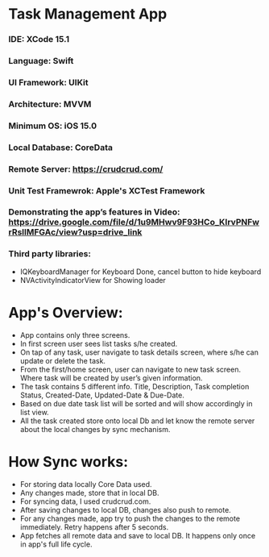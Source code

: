 


# Task Management App


### IDE: XCode 15.1
### Language: Swift
### UI Framework: UIKit
### Architecture: MVVM
### Minimum OS: iOS 15.0
### Local Database: CoreData
### Remote Server: https://crudcrud.com/
### Unit Test Framewrok: Apple's XCTest Framework
### Demonstrating the app’s features in Video: https://drive.google.com/file/d/1u9MHwv9F93HCo_KIrvPNFwrRsllMFGAc/view?usp=drive_link
### Third party libraries: 
* IQKeyboardManager for Keyboard Done, cancel button to hide keyboard
* NVActivityIndicatorView for Showing loader



# App's Overview:
* App contains only three screens.
* In first screen user sees list tasks s/he created.
* On tap of any task, user navigate to task details screen, where s/he can update or delete the task.
* From the first/home screen, user can navigate to new task screen. Where task will be created by user’s given information.
* The task contains 5 different info. Title, Description, Task completion Status, Created-Date, Updated-Date & Due-Date.
* Based on due date task list will be sorted and will show accordingly in list view.
* All the task created store onto local Db and let know the remote server about the local changes by sync mechanism.


# How Sync works:
* For storing data locally Core Data used. 
* Any changes made, store that in local DB.
* For syncing data, I used crudcrud.com. 
* After saving changes to local DB, changes also push to remote.
* For any changes made, app try to push the changes to the remote immediately. Retry happens after 5 seconds.
* App fetches all remote data and save to local DB. It happens only once in app's full life cycle.
